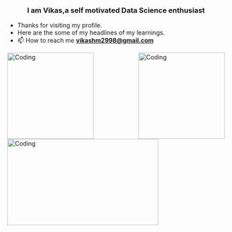 <h3 align="center">I am Vikas,a self motivated Data Science enthusiast</h3>

- Thanks for visiting my profile.
- Here are the some of my headlines of my learnings.
- 📫 How to reach me **vikashm2998@gmail.com**
<img align="right" alt="Coding" width="200" height="200" src="https://media.giphy.com/media/VTtANKl0beDFQRLDTh/giphy.gif">
<img align="left" alt="Coding" width="200" height="200" src="https://miro.medium.com/max/1400/1*2rhKFE4Pi-m900Rii9fpiQ.jpeg">
<img align="center" alt="Coding" width="350" height="200" src="https://editor.analyticsvidhya.com/uploads/88587machine-learning-concept-chart-keywords-icons-white-background-137897366.jpg">
